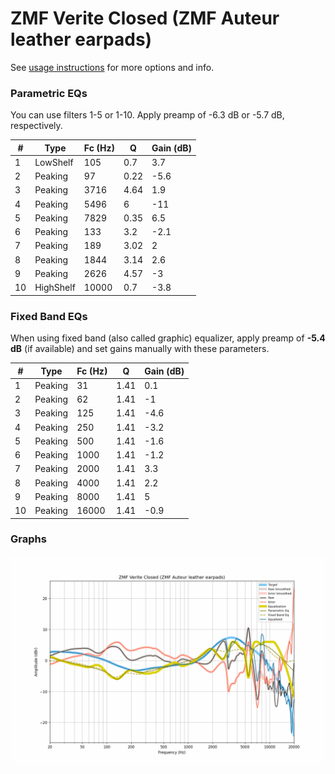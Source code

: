 # ZMF Verite Closed (ZMF Auteur leather earpads)
See [usage instructions](https://github.com/jaakkopasanen/AutoEq#usage) for more options and info.

### Parametric EQs
You can use filters 1-5 or 1-10. Apply preamp of -6.3 dB or -5.7 dB, respectively.

|   # | Type      |   Fc (Hz) |    Q |   Gain (dB) |
|-----|-----------|-----------|------|-------------|
|   1 | LowShelf  |       105 | 0.7  |         3.7 |
|   2 | Peaking   |        97 | 0.22 |        -5.6 |
|   3 | Peaking   |      3716 | 4.64 |         1.9 |
|   4 | Peaking   |      5496 | 6    |       -11   |
|   5 | Peaking   |      7829 | 0.35 |         6.5 |
|   6 | Peaking   |       133 | 3.2  |        -2.1 |
|   7 | Peaking   |       189 | 3.02 |         2   |
|   8 | Peaking   |      1844 | 3.14 |         2.6 |
|   9 | Peaking   |      2626 | 4.57 |        -3   |
|  10 | HighShelf |     10000 | 0.7  |        -3.8 |

### Fixed Band EQs
When using fixed band (also called graphic) equalizer, apply preamp of **-5.4 dB** (if available) and set gains manually with these parameters.

|   # | Type    |   Fc (Hz) |    Q |   Gain (dB) |
|-----|---------|-----------|------|-------------|
|   1 | Peaking |        31 | 1.41 |         0.1 |
|   2 | Peaking |        62 | 1.41 |        -1   |
|   3 | Peaking |       125 | 1.41 |        -4.6 |
|   4 | Peaking |       250 | 1.41 |        -3.2 |
|   5 | Peaking |       500 | 1.41 |        -1.6 |
|   6 | Peaking |      1000 | 1.41 |        -1.2 |
|   7 | Peaking |      2000 | 1.41 |         3.3 |
|   8 | Peaking |      4000 | 1.41 |         2.2 |
|   9 | Peaking |      8000 | 1.41 |         5   |
|  10 | Peaking |     16000 | 1.41 |        -0.9 |

### Graphs
![](./ZMF%20Verite%20Closed%20(ZMF%20Auteur%20leather%20earpads).png)
